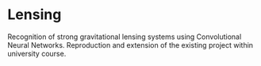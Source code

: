 # Lensing

Recognition of strong gravitational lensing systems using Convolutional Neural Networks. Reproduction and extension of the existing project within university course.